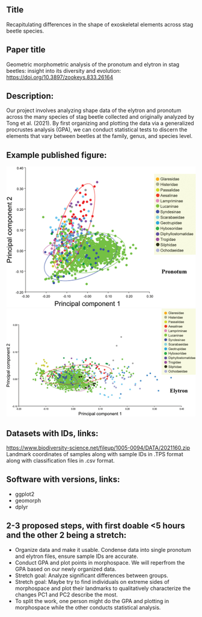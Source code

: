 ## Title
Recapitulating differences in the shape of exoskeletal elements across stag beetle species.

## Paper title
Geometric morphometric analysis of the pronotum and elytron in stag beetles: insight into its diversity and evolution: https://doi.org/10.3897/zookeys.833.26164 

## Description: 
Our project involves analyzing shape data of the elytron and pronotum across the many species of stag beetle collected and originally analyzed by Tong et al. (2021). By first organizing and plotting the data via a generalized procrustes analysis (GPA), we can conduct statistical tests to discern the elements that vary between beetles at the family, genus, and species level.

## Example published figure: 
![Hopefully the figure shows up here :)](./paper_figure1.jpg)
![Hopefully the figure shows up here too :)](./paper_figure2.jpg)

## Datasets with IDs, links:
https://www.biodiversity-science.net/fileup/1005-0094/DATA/2021160.zip Landmark coordinates of samples along with sample IDs in .TPS format along with classification files in .csv format.

## Software with versions, links: 
- ggplot2
- geomorph
- dplyr

## 2-3 proposed steps, with first doable <5 hours and the other 2 being a stretch:
- Organize data and make it usable. Condense data into single pronotum and elytron files, ensure sample IDs are accurate.
- Conduct GPA and plot points in morphospace. We will reperfrom the GPA based on our newly organized data.
- Stretch goal: Analyze significant differences between groups.
- Stretch goal: Maybe try to find individuals on extreme sides of morphospace and plot their landmarks to qualitatively characterize the changes PC1 and PC2 describe the most.
- To split the work, one person might do the GPA and plotting in morphospace while the other conducts statistical analysis.




